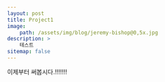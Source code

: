 ```yaml
---
layout: post
title: Project1
image:
    path: /assets/img/blog/jeremy-bishop@0,5x.jpg
description: >
    테스트
sitemap: false
---
```


이제부터 써봅시다.!!!!!!!
